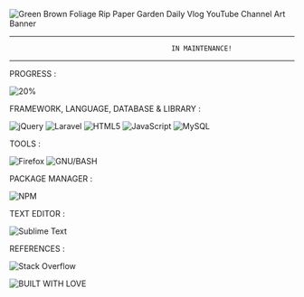 ![Green Brown Foliage Rip Paper Garden Daily Vlog YouTube Channel Art Banner](https://user-images.githubusercontent.com/106018819/175869801-63a0fec0-57cd-428c-89e5-dc2a9823daca.png)

________________________________________________________________________________________________________________________________________________________
                                            IN MAINTENANCE!
________________________________________________________________________________________________________________________________________________________

PROGRESS :

![20%](https://us-central1-progress-markdown.cloudfunctions.net/progress/20)




FRAMEWORK, LANGUAGE, DATABASE & LIBRARY :

![jQuery](https://img.shields.io/badge/jquery-%230769AD.svg?style=for-the-badge&logo=jquery&logoColor=white)
![Laravel](https://img.shields.io/badge/laravel-%23FF2D20.svg?style=for-the-badge&logo=laravel&logoColor=white)
![HTML5](https://img.shields.io/badge/html5-%23E34F26.svg?style=for-the-badge&logo=html5&logoColor=white)
![JavaScript](https://img.shields.io/badge/javascript-%23323330.svg?style=for-the-badge&logo=javascript&logoColor=%23F7DF1E)
![MySQL](https://img.shields.io/badge/mysql-%2300f.svg?style=for-the-badge&logo=mysql&logoColor=white)

TOOLS :

![Firefox](https://img.shields.io/badge/Firefox-FF7139?style=for-the-badge&logo=Firefox-Browser&logoColor=white)
![GNU/BASH](https://img.shields.io/badge/GNU%20Bash-4EAA25?style=for-the-badge&logo=GNU%20Bash&logoColor=white)

PACKAGE MANAGER :

![NPM](https://img.shields.io/badge/NPM-%23000000.svg?style=for-the-badge&logo=npm&logoColor=white)

TEXT EDITOR :

![Sublime Text](https://img.shields.io/badge/sublime_text-%23575757.svg?style=for-the-badge&logo=sublime-text&logoColor=important)

REFERENCES :

![Stack Overflow](https://img.shields.io/badge/-Stackoverflow-FE7A16?style=for-the-badge&logo=stack-overflow&logoColor=white)


![BUILT WITH LOVE](http://ForTheBadge.com/images/badges/built-with-love.svg)
